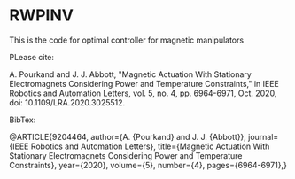 # RWPINV
This is the code for optimal controller for magnetic manipulators 

PLease cite:

A. Pourkand and J. J. Abbott, "Magnetic Actuation With Stationary Electromagnets Considering Power and Temperature Constraints," in IEEE Robotics and Automation Letters, vol. 5, no. 4, pp. 6964-6971, Oct. 2020, doi: 10.1109/LRA.2020.3025512.


BibTex:

@ARTICLE{9204464,
  author={A. {Pourkand} and J. J. {Abbott}},
  journal={IEEE Robotics and Automation Letters}, 
  title={Magnetic Actuation With Stationary Electromagnets Considering Power and Temperature Constraints}, 
  year={2020},
  volume={5},
  number={4},
  pages={6964-6971},}
